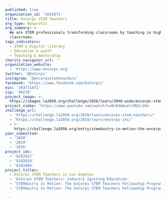 ```yaml
---
published: true
organization_id: '2016071'
title: EnCorps STEM Teachers
org_type: Nonprofit
org_summary: >-
  We are STEM professionals transforming classrooms by teaching in high needs
  classrooms.
tags_indicators:
  - STEM & Digital literacy
  - Education & youth
  - Teaching & mentorship
charity_navigator_url: ''
organization_website:
  - 'https://www.encorps.org'
twitter: '@EnCorps'
instagram: '@encorpsstemteachers'
facebook: 'https://www.facebook.com/EnCorps/'
ein: '383771471'
zip: '90278'
project_image: >-
  https://images.la2050.org/challenge/2020/learn/2048-wide/encorps-stem-teachers.jpg
project_video: 'https://www.youtube.com/watch?v=Nr64mAuelrM&t=10s'
challenge_url:
  - 'https://challenge.la2050.org/2020/learn/encorps-stem-teachers/'
  - 'https://challenge.la2050.org/2019/learn/encorps-inc/'
  - >-
    https://challenge.la2050.org/entry/stemdustry-in-motion-the-encorps-stem-teachers-fellowship-program
year_submitted:
  - '2020'
  - '2019'
  - '2016'
project_ids:
  - '0202027'
  - '9102010'
  - '6102064'
project_titles:
  - EnCorps STEM Teachers in Los Angeles
  - 'EnCorps STEM Teachers: Industry Igniting Education'
  - 'STEMdustry In Motion: The EnCorps STEM Teachers Fellowship Program '
  - 'STEMdustry In Motion: The EnCorps STEM Teachers Fellowship Program'

---
```

